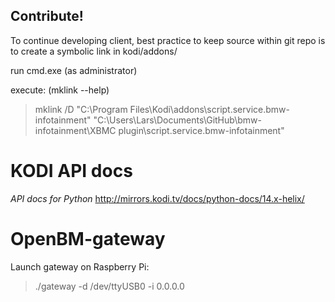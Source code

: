 ## Contribute!

To continue developing client, best practice to keep source within git repo is to create a symbolic link
in kodi/addons/

run cmd.exe (as administrator)

execute: (mklink --help)
> mklink /D "C:\Program Files\Kodi\addons\script.service.bmw-infotainment" "C:\Users\Lars\Documents\GitHub\bmw-infotainment\XBMC plugin\script.service.bmw-infotainment"


# KODI API docs
*API docs for Python*  http://mirrors.kodi.tv/docs/python-docs/14.x-helix/


# OpenBM-gateway
Launch gateway on Raspberry Pi:
> ./gateway -d /dev/ttyUSB0 -i 0.0.0.0